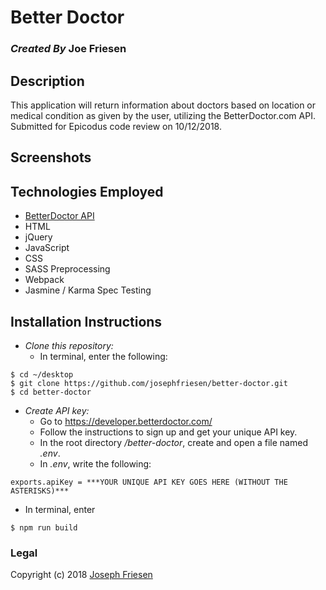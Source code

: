 # Better Doctor

### _Created By_ **Joe Friesen**

## Description

This application will return information about doctors based on location or medical condition as given by the user, utilizing the BetterDoctor.com API. Submitted for Epicodus code review on 10/12/2018.

## Screenshots

<!-- ![Landing Page 1](src/img/landing-page1.png)
![Landing Page 2](src/img/landing-page2.png)
![Landing Page 3](src/img/landing-page3.png) -->


## Technologies Employed

* [BetterDoctor API](https://developer.betterdoctor.com)
* HTML
* jQuery
* JavaScript
* CSS
* SASS Preprocessing
* Webpack
* Jasmine / Karma Spec Testing

## Installation Instructions

* *Clone this repository:*
  * In terminal, enter the following:
```
$ cd ~/desktop
$ git clone https://github.com/josephfriesen/better-doctor.git
$ cd better-doctor
```
* *Create API key:*
  * Go to https://developer.betterdoctor.com/
  * Follow the instructions to sign up and get your unique API key.
  * In the root directory */better-doctor*, create and open a file named *.env*.
  * In *.env*, write the following:
```
exports.apiKey = ***YOUR UNIQUE API KEY GOES HERE (WITHOUT THE ASTERISKS)***
```
* In terminal, enter
```
$ npm run build
```

### Legal

Copyright (c) 2018 [Joseph Friesen](mailto:friesen.josephc@gmail.com)
